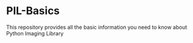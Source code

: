 # PIL-Basics
This repository provides all the basic information you need to know about Python Imaging Library
